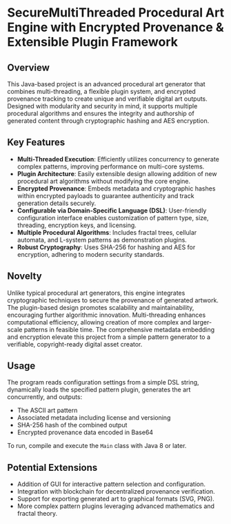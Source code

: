 # SecureMultiThreaded Procedural Art Engine with Encrypted Provenance & Extensible Plugin Framework

## Overview

This Java-based project is an advanced procedural art generator that combines multi-threading, a flexible plugin system, and encrypted provenance tracking to create unique and verifiable digital art outputs. Designed with modularity and security in mind, it supports multiple procedural algorithms and ensures the integrity and authorship of generated content through cryptographic hashing and AES encryption.

## Key Features

- **Multi-Threaded Execution**: Efficiently utilizes concurrency to generate complex patterns, improving performance on multi-core systems.
- **Plugin Architecture**: Easily extensible design allowing addition of new procedural art algorithms without modifying the core engine.
- **Encrypted Provenance**: Embeds metadata and cryptographic hashes within encrypted payloads to guarantee authenticity and track generation details securely.
- **Configurable via Domain-Specific Language (DSL)**: User-friendly configuration interface enables customization of pattern type, size, threading, encryption keys, and licensing.
- **Multiple Procedural Algorithms**: Includes fractal trees, cellular automata, and L-system patterns as demonstration plugins.
- **Robust Cryptography**: Uses SHA-256 for hashing and AES for encryption, adhering to modern security standards.

## Novelty

Unlike typical procedural art generators, this engine integrates cryptographic techniques to secure the provenance of generated artwork. The plugin-based design promotes scalability and maintainability, encouraging further algorithmic innovation. Multi-threading enhances computational efficiency, allowing creation of more complex and larger-scale patterns in feasible time. The comprehensive metadata embedding and encryption elevate this project from a simple pattern generator to a verifiable, copyright-ready digital asset creator.

## Usage

The program reads configuration settings from a simple DSL string, dynamically loads the specified pattern plugin, generates the art concurrently, and outputs:

- The ASCII art pattern
- Associated metadata including license and versioning
- SHA-256 hash of the combined output
- Encrypted provenance data encoded in Base64

To run, compile and execute the `Main` class with Java 8 or later.

## Potential Extensions

- Addition of GUI for interactive pattern selection and configuration.
- Integration with blockchain for decentralized provenance verification.
- Support for exporting generated art to graphical formats (SVG, PNG).
- More complex pattern plugins leveraging advanced mathematics and fractal theory.

